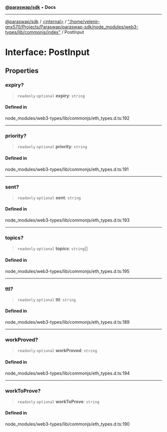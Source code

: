 [**@paraswap/sdk**](../../../../README.md) • **Docs**

***

[@paraswap/sdk](../../../../globals.md) / [\<internal\>](../../../README.md) / ["/home/velenir-gnx570/Projects/Paraswap/paraswap-sdk/node\_modules/web3-types/lib/commonjs/index"](../README.md) / PostInput

# Interface: PostInput

## Properties

### expiry?

> `readonly` `optional` **expiry**: `string`

#### Defined in

node\_modules/web3-types/lib/commonjs/eth\_types.d.ts:192

***

### priority?

> `readonly` `optional` **priority**: `string`

#### Defined in

node\_modules/web3-types/lib/commonjs/eth\_types.d.ts:191

***

### sent?

> `readonly` `optional` **sent**: `string`

#### Defined in

node\_modules/web3-types/lib/commonjs/eth\_types.d.ts:193

***

### topics?

> `readonly` `optional` **topics**: `string`[]

#### Defined in

node\_modules/web3-types/lib/commonjs/eth\_types.d.ts:195

***

### ttl?

> `readonly` `optional` **ttl**: `string`

#### Defined in

node\_modules/web3-types/lib/commonjs/eth\_types.d.ts:189

***

### workProved?

> `readonly` `optional` **workProved**: `string`

#### Defined in

node\_modules/web3-types/lib/commonjs/eth\_types.d.ts:194

***

### workToProve?

> `readonly` `optional` **workToProve**: `string`

#### Defined in

node\_modules/web3-types/lib/commonjs/eth\_types.d.ts:190
